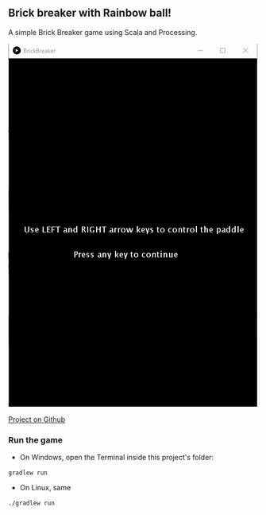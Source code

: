 ## Brick breaker with Rainbow ball!

A simple Brick Breaker game using Scala and Processing.

![demo](https://github.com/khanhvu207/BrickBreaker/blob/main/assets/demo.gif)  

[Project on Github](https://github.com/khanhvu207/BrickBreaker)

### Run the game

* On Windows, open the Terminal inside this project's folder:
```
gradlew run
```

* On Linux, same
```
./gradlew run
```
